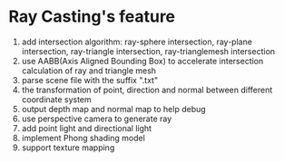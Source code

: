 # Ray Casting's feature
1. add intersection algorithm: ray-sphere intersection, ray-plane intersection, ray-triangle intersection, ray-trianglemesh intersection
2. use AABB(Axis Aligned Bounding Box) to accelerate intersection calculation of ray and triangle mesh
3. parse scene file with the suffix ".txt"
3. the transformation of point, direction and normal between different coordinate system
4. output depth map and normal map to help debug
5. use perspective camera to generate ray
6. add point light and directional light
7. implement Phong shading model
8. support texture mapping
